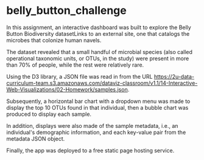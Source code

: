 # belly_button_challenge

In this assignment, an interactive dashboard was built to explore the Belly Button Biodiversity datasetLinks to an external site, one that catalogs the microbes that colonize human navels.

The dataset revealed that a small handful of microbial species (also called operational taxonomic units, or OTUs, in the study) were present in more than 70% of people, while the rest were relatively rare.

Using the D3 library, a JSON file was read in from the URL https://2u-data-curriculum-team.s3.amazonaws.com/dataviz-classroom/v1.1/14-Interactive-Web-Visualizations/02-Homework/samples.json.

Subsequently, a horizontal bar chart with a dropdown menu was made to display the top 10 OTUs found in that individual, then a bubble chart was produced to display each sample.

In addition, displays were also made of the sample metadata, i.e., an individual's demographic information, and each key-value pair from the metadata JSON object.

Finally, the app was deployed to a free static page hosting service.
